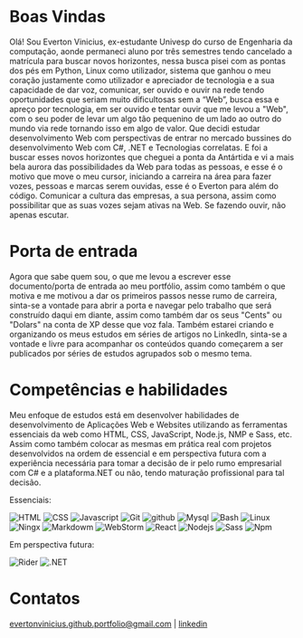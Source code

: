 # Boas Vindas
  Olá! Sou Everton Vinicius, ex-estudante Univesp do curso de Engenharia da computação, aonde permaneci aluno por três semestres tendo cancelado a matrícula para buscar novos horizontes, nessa busca pisei com as pontas dos pés em Python, Linux como utilizador, sistema que ganhou o meu coração justamente como utilizador e apreciador de tecnologia e a sua capacidade de dar voz, comunicar, ser ouvido e ouvir na rede tendo oportunidades que seriam muito dificultosas sem a “Web”, busca essa e apreço por tecnologia, em ser ouvido e tentar ouvir que me levou a "Web", com o seu poder de levar um algo tão pequenino de um lado ao outro do mundo via rede tornando isso em algo de valor. Que decidi estudar desenvolvimento Web com perspectivas de entrar no mercado bussines do desenvolvimento Web com C#, .NET e Tecnologias correlatas. E foi a buscar esses novos horizontes que cheguei a ponta da Antártida e vi a mais bela aurora das possibilidades da Web para todas as pessoas, e esse é o motivo que move o meu cursor, iniciando a carreira na área para fazer vozes, pessoas e marcas serem ouvidas, esse é o Everton para além do código. Comunicar a cultura das empresas, a sua persona, assim como possibilitar que as suas vozes sejam ativas na Web. Se fazendo ouvir, não apenas escutar.

# Porta de entrada
  Agora que sabe quem sou, o que me levou a escrever esse documento/porta de entrada ao meu portfólio, assim como também o que motiva e me motivou a dar os primeiros passos nesse rumo de carreira, sinta-se a vontade para abrir a porta e navegar pelo trabalho que será construído daqui em diante, assim como também dar os seus "Cents" ou "Dolars" na conta de XP desse que voz fala. Também estarei criando e organizando os meus estudos em séries de artigos no LinkedIn, sinta-se a vontade e livre para acompanhar os conteúdos quando começarem a ser publicados por séries de estudos agrupados sob o mesmo tema.

# Competências e habilidades
  Meu enfoque de estudos está em desenvolver habilidades de desenvolvimento de Aplicações Web e Websites utilizando as ferramentas essenciais da web como HTML, CSS, JavaScript, Node.js, NMP e Sass, etc. Assim como também colocar as mesmas em prática real com projetos desenvolvidos na ordem de essencial e em perspectiva futura com a experiência necessária para tomar a decisão de ir pelo rumo empresarial com C# e a plataforma.NET ou não, tendo maturação profissional para tal decisão.

Essenciais:
  
![HTML](https://skillicons.dev/icons?i=html) ![CSS](https://skillicons.dev/icons?i=css) 
![Javascript](https://skillicons.dev/icons?i=javascript) ![Git](https://skillicons.dev/icons?i=git) ![github](https://skillicons.dev/icons?i=github) ![Mysql](https://skillicons.dev/icons?i=mysql)
![Bash](https://skillicons.dev/icons?i=bash) ![Linux](https://skillicons.dev/icons?i=linux) ![Ningx](https://skillicons.dev/icons?i=nginx)  ![Markdowm](https://skillicons.dev/icons?i=markdown) ![WebStorm](https://skillicons.dev/icons?i=vscode) ![React](https://skillicons.dev/icons?i=react) ![Nodejs](https://skillicons.dev/icons?i=nodejs) ![Sass](https://skillicons.dev/icons?i=sass) ![Npm](https://skillicons.dev/icons?i=npm) 

Em perspectiva futura:

![Rider](https://skillicons.dev/icons?i=rider) ![.NET](https://skillicons.dev/icons?i=dotnet) 


# Contatos

[evertonvinicius.github.portfolio@gmail.com](mailto:evertonvinicius.github.portfolio@gmail.com) | [linkedin](https://www.linkedin.com/in/everton-v-s-varine)

